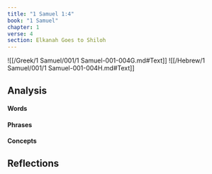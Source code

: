 ```yaml
---
title: "1 Samuel 1:4"
book: "1 Samuel"
chapter: 1
verse: 4
section: Elkanah Goes to Shiloh
---
```

![[/Greek/1 Samuel/001/1 Samuel-001-004G.md#Text]]
![[/Hebrew/1 Samuel/001/1 Samuel-001-004H.md#Text]]

## Analysis

#### Words

#### Phrases

#### Concepts

## Reflections

